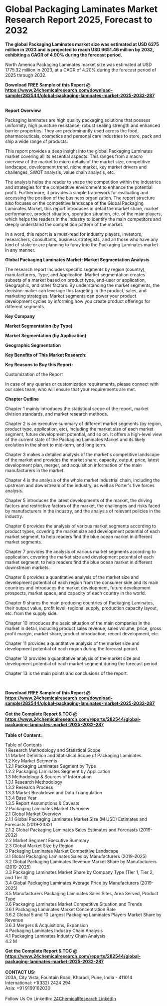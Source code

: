 <h1>Global Packaging Laminates Market Research Report 2025, Forecast to 2032</h1><p><strong>The global Packaging Laminates market size was estimated at USD 6275 million in 2023 and is projected to reach USD 9651.46 million by 2032, exhibiting a CAGR of 4.90% during the forecast period.</strong></p><p>
</p><p>
North America Packaging Laminates market size was estimated at USD 1775.32 million in 2023, at a CAGR of 4.20% during the forecast period of 2025 through 2032.</p><div><b>Download FREE Sample of this Report @ 
            <a href="https://www.24chemicalresearch.com/download-sample/282544/global-packaging-laminates-market-2025-2032-287">
            https://www.24chemicalresearch.com/download-sample/282544/global-packaging-laminates-market-2025-2032-287</a></b></div><br><p>
</p><p><strong>Report Overview</strong></p><p>
</p><p>Packaging laminates are high quality packaging solutions that possess uniformity, high puncture resistance; robust sealing strength and enhanced barrier properties. They are predominantly used across the food, pharmaceuticals, cosmetics and personal care industries to store, pack and ship a wide range of products.</p><p>
</p><p>This report provides a deep insight into the global Packaging Laminates market covering all its essential aspects. This ranges from a macro overview of the market to micro details of the market size, competitive landscape, development trend, niche market, key market drivers and challenges, SWOT analysis, value chain analysis, etc.</p><p>
</p><p>
The analysis helps the reader to shape the competition within the industries and strategies for the competitive environment to enhance the potential profit. Furthermore, it provides a simple framework for evaluating and accessing the position of the business organization. The report structure also focuses on the competitive landscape of the Global Packaging Laminates Market, this report introduces in detail the market share, market performance, product situation, operation situation, etc. of the main players, which helps the readers in the industry to identify the main competitors and deeply understand the competition pattern of the market.</p><p>
In a word, this report is a must-read for industry players, investors, researchers, consultants, business strategists, and all those who have any kind of stake or are planning to foray into the Packaging Laminates market in any manner.</p><p>
</p><p><strong>Global Packaging Laminates Market: Market Segmentation Analysis</strong></p><p>
</p><p>The research report includes specific segments by region (country), manufacturers, Type, and Application. Market segmentation creates subsets of a market based on product type, end-user or application, Geographic, and other factors. By understanding the market segments, the decision-maker can leverage this targeting in the product, sales, and marketing strategies. Market segments can power your product development cycles by informing how you create product offerings for different segments.</p><p>
</p><p><strong>Key Company</strong></p><p>
</p><p>
</p><p></p><p>
<strong>Market Segmentation (by Type)</strong></p><p>
</p><p>
</p><p><strong>Market Segmentation (by Application)</strong></p><p>
</p><p>
</p><p><strong>Geographic Segmentation</strong></p><p>
</p><p>
</p><p><strong>Key Benefits of This Market Research</strong>:</p><p>
</p><p>
</p><p><strong>Key Reasons to Buy this Report:</strong></p><p>
</p><p>
</p><p>Customization of the Report</p><p>
In case of any queries or customization requirements, please connect with our sales team, who will ensure that your requirements are met.</p><p>
</p><p><strong>Chapter Outline</strong></p><p>
</p><p>Chapter 1 mainly introduces the statistical scope of the report, market division standards, and market research methods.</p><p>
Chapter 2 is an executive summary of different market segments (by region, product type, application, etc), including the market size of each market segment, future development potential, and so on. It offers a high-level view of the current state of the Packaging Laminates Market and its likely evolution in the short to mid-term, and long term.</p><p>
Chapter 3 makes a detailed analysis of the market's competitive landscape of the market and provides the market share, capacity, output, price, latest development plan, merger, and acquisition information of the main manufacturers in the market.</p><p>
Chapter 4 is the analysis of the whole market industrial chain, including the upstream and downstream of the industry, as well as Porter's five forces analysis.</p><p>
Chapter 5 introduces the latest developments of the market, the driving factors and restrictive factors of the market, the challenges and risks faced by manufacturers in the industry, and the analysis of relevant policies in the industry.</p><p>
Chapter 6 provides the analysis of various market segments according to product types, covering the market size and development potential of each market segment, to help readers find the blue ocean market in different market segments.</p><p>
Chapter 7 provides the analysis of various market segments according to application, covering the market size and development potential of each market segment, to help readers find the blue ocean market in different downstream markets.</p><p>
Chapter 8 provides a quantitative analysis of the market size and development potential of each region from the consumer side and its main countries and introduces the market development, future development prospects, market space, and capacity of each country in the world.</p><p>
Chapter 9 shares the main producing countries of Packaging Laminates, their output value, profit level, regional supply, production capacity layout, etc. from the supply side.</p><p>
Chapter 10 introduces the basic situation of the main companies in the market in detail, including product sales revenue, sales volume, price, gross profit margin, market share, product introduction, recent development, etc.</p><p>
Chapter 11 provides a quantitative analysis of the market size and development potential of each region during the forecast period.</p><p>
Chapter 12 provides a quantitative analysis of the market size and development potential of each market segment during the forecast period.</p><p>
Chapter 13 is the main points and conclusions of the report.</p><p>
 </p><div><b>Download FREE Sample of this Report @ 
            <a href="https://www.24chemicalresearch.com/download-sample/282544/global-packaging-laminates-market-2025-2032-287">
            https://www.24chemicalresearch.com/download-sample/282544/global-packaging-laminates-market-2025-2032-287</a></b></div><br><div><b>Get the Complete Report & TOC @ 
            <a href="https://www.24chemicalresearch.com/reports/282544/global-packaging-laminates-market-2025-2032-287">
            https://www.24chemicalresearch.com/reports/282544/global-packaging-laminates-market-2025-2032-287</a></b></div><br>
            <b>Table of Content:</b><p>Table of Contents<br />
1 Research Methodology and Statistical Scope<br />
1.1 Market Definition and Statistical Scope of Packaging Laminates<br />
1.2 Key Market Segments<br />
1.2.1 Packaging Laminates Segment by Type<br />
1.2.2 Packaging Laminates Segment by Application<br />
1.3 Methodology & Sources of Information<br />
1.3.1 Research Methodology<br />
1.3.2 Research Process<br />
1.3.3 Market Breakdown and Data Triangulation<br />
1.3.4 Base Year<br />
1.3.5 Report Assumptions & Caveats<br />
2 Packaging Laminates Market Overview<br />
2.1 Global Market Overview<br />
2.1.1 Global Packaging Laminates Market Size (M USD) Estimates and Forecasts (2019-2032)<br />
2.1.2 Global Packaging Laminates Sales Estimates and Forecasts (2019-2032)<br />
2.2 Market Segment Executive Summary<br />
2.3 Global Market Size by Region<br />
3 Packaging Laminates Market Competitive Landscape<br />
3.1 Global Packaging Laminates Sales by Manufacturers (2019-2025)<br />
3.2 Global Packaging Laminates Revenue Market Share by Manufacturers (2019-2025)<br />
3.3 Packaging Laminates Market Share by Company Type (Tier 1, Tier 2, and Tier 3)<br />
3.4 Global Packaging Laminates Average Price by Manufacturers (2019-2025)<br />
3.5 Manufacturers Packaging Laminates Sales Sites, Area Served, Product Type<br />
3.6 Packaging Laminates Market Competitive Situation and Trends<br />
3.6.1 Packaging Laminates Market Concentration Rate<br />
3.6.2 Global 5 and 10 Largest Packaging Laminates Players Market Share by Revenue<br />
3.6.3 Mergers & Acquisitions, Expansion<br />
4 Packaging Laminates Industry Chain Analysis<br />
4.1 Packaging Laminates Industry Chain Analysis<br />
4.2 M</p><div><b>Get the Complete Report & TOC @ 
            <a href="https://www.24chemicalresearch.com/reports/282544/global-packaging-laminates-market-2025-2032-287">
            https://www.24chemicalresearch.com/reports/282544/global-packaging-laminates-market-2025-2032-287</a></b></div><br><b>CONTACT US:</b><br>
            203A, City Vista, Fountain Road, Kharadi, Pune, India - 411014<br>
            International: +1(332) 2424 294<br>
            Asia: +91 9169162030 <br><br>
            Follow Us On LinkedIn: <a href="https://www.linkedin.com/company/24chemicalresearch/">24ChemicalResearch LinkedIn</a>